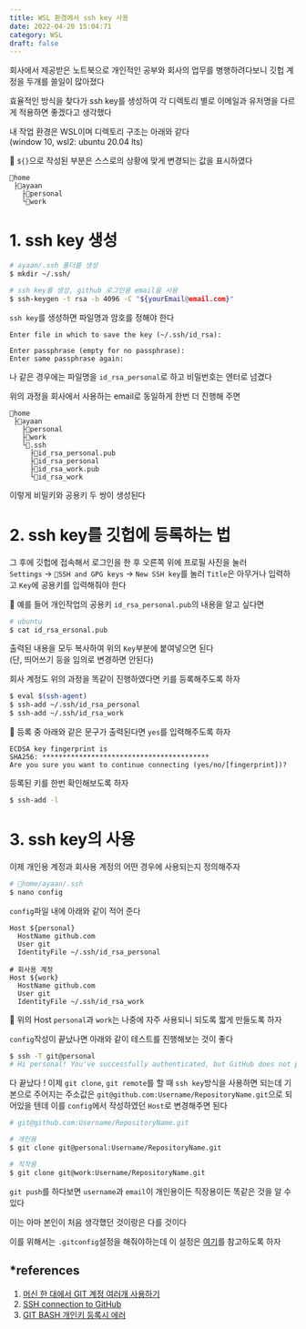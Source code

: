 ```yaml
---
title: WSL 환경에서 ssh key 사용
date: 2022-04-20 15:04:71
category: WSL
draft: false
---
```


회사에서 제공받은 노트북으로 개인적인 공부와 회사의 업무를 병행하려다보니 깃헙 계정을 두개를 쓸일이 많아졌다

효율적인 방식을 찾다가 ssh key를 생성하여 각 디렉토리 별로 이메일과 유저명을 다르게 적용하면 좋겠다고 생각했다

내 작업 환경은 WSL이며 디렉토리 구조는 아래와 같다 <br />
(window 10, wsl2: ubuntu 20.04 lts)

📌 `${}`으로 작성된 부분은 스스로의 상황에 맞게 변경되는 값을 표시하였다

```
📁home
 ├📁ayaan
   ├📁personal
   └📁work
```

# 1. ssh key 생성

```sh
# ayaan/.ssh 폴더를 생성
$ mkdir ~/.ssh/

# ssh key를 생성, github 로그인용 email을 사용
$ ssh-keygen -t rsa -b 4096 -C "${yourEmail@email.com}"
```

`ssh key`를 생성하면 파일명과 암호를 정해야 한다

```
Enter file in which to save the key (~/.ssh/id_rsa):

Enter passphrase (empty for no passphrase):
Enter same passphrase again:
```

나 같은 경우에는 파일명을 `id_rsa_personal`로 하고 비밀번호는 엔터로 넘겼다

위의 과정을 회사에서 사용하는 email로 동일하게 한번 더 진행해 주면

```
📁home
 ├📁ayaan
   ├📁personal
   ├📁work
   └📁.ssh
     ├📝id_rsa_personal.pub
     ├📝id_rsa_personal
     ├📝id_rsa_work.pub
     └📝id_rsa_work
```

이렇게 비밀키와 공용키 두 쌍이 생성된다

# 2. ssh key를 깃헙에 등록하는 법

그 후에 깃헙에 접속해서 로그인을 한 후 오른쪽 위에 프로필 사진을 눌러 <br />
`Settings` &rarr; `🔑SSH and GPG keys` &rarr; `New SSH key`를 눌러 `Title`은 아무거나 입력하고 `Key`에 공용키를 입력해줘야 한다

📌 예를 들어 개인작업의 공용키 `id_rsa_personal.pub`의 내용을 알고 싶다면

```sh
# ubuntu
$ cat id_rsa_ersonal.pub
```

출력된 내용을 모두 복사하여 위의 `Key`부분에 붙여넣으면 된다<br />(단, 띄어쓰기 등을 임의로 변경하면 안된다)

회사 계정도 위의 과정을 똑같이 진행하였다면 키를 등록해주도록 하자

```sh
$ eval $(ssh-agent)
$ ssh-add ~/.ssh/id_rsa_personal
$ ssh-add ~/.ssh/id_rsa_work
```

📌 등록 중 아래와 같은 문구가 출력된다면 `yes`를 입력해주도록 하자

```
ECDSA key fingerprint is
SHA256: *****************************************
Are you sure you want to continue connecting (yes/no/[fingerprint])?
```

등록된 키를 한번 확인해보도록 하자

```sh
$ ssh-add -l
```

# 3. ssh key의 사용

이제 개인용 계정과 회사용 계정의 어떤 경우에 사용되는지 정의해주자

```sh
# 📁home/ayaan/.ssh
$ nano config
```

`config`파일 내에 아래와 같이 적어 준다

```
Host ${personal}
  HostName github.com
  User git
  IdentityFile ~/.ssh/id_rsa_personal

# 회사용 계정
Host ${work}
  HostName github.com
  User git
  IdentityFile ~/.ssh/id_rsa_work
```

📌 위의 Host `personal`과 `work`는 나중에 자주 사용되니 되도록 짧게 만들도록 하자

`config`작성이 끝났나면 아래와 같이 테스트를 진행해보는 것이 좋다

```sh
$ ssh -T git@personal
# Hi personal! You've successfully authenticated, but GitHub does not provide shell access.
```

다 끝났다 ! 이제 `git clone`, `git remote`를 할 때 `ssh key`방식을 사용하면 되는데 기본으로 주어지는 주소값은 `git@github.com:Username/RepositoryName.git`으로 되어있을 텐데 이를 `config`에서 작성하였던 `Host`로 변경해주면 된다

```sh
# git@github.com:Username/RepositoryName.git

# 개인용
$ git clone git@personal:Username/RepositoryName.git

# 직작용
$ git clone git@work:Username/RepositoryName.git
```

`git push`를 하다보면 `username`과 `email`이 개인용이든 직장용이든 똑같은 것을 알 수 있다

이는 아마 본인이 처음 생각했던 것이랑은 다를 것이다

이를 위해서는 `.gitconfig`설정을 해줘야하는데 이 설정은 [여기]()를 참고하도록 하자

## \*references

1. [머신 한 대에서 GIT 계정 여러개 사용하기](https://yangeok.github.io/git/2020/03/08/ssh-multiple-account.html)
2. [SSH connection to GitHub](https://coderefinery.github.io/installation/ssh/)
3. [GIT BASH 개인키 등록시 에러](https://rutesun.wordpress.com/2015/02/04/git-bash-개인키-등록시-에러/)
